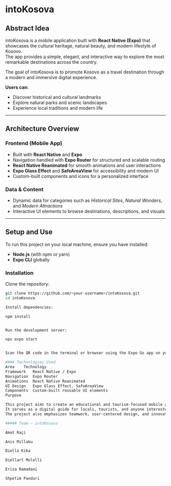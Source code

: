 # intoKosova

## Abstract Idea
intoKosova is a mobile application built with **React Native (Expo)** that showcases the cultural heritage, natural beauty, and modern lifestyle of Kosovo.  
The app provides a simple, elegant, and interactive way to explore the most remarkable destinations across the country.

The goal of intoKosova is to promote Kosovo as a travel destination through a modern and immersive digital experience.

**Users can:**
- Discover historical and cultural landmarks  
- Explore natural parks and scenic landscapes  
- Experience local traditions and modern life  

---

## Architecture Overview

### Frontend (Mobile App)
- Built with **React Native** and **Expo**  
- Navigation handled with **Expo Router** for structured and scalable routing  
- **React Native Reanimated** for smooth animations and user interactions  
- **Expo Glass Effect** and **SafeAreaView** for accessibility and modern UI  
- Custom-built components and icons for a personalized interface  

### Data & Content
- Dynamic data for categories such as *Historical Sites*, *Natural Wonders*, and *Modern Attractions*  
- Interactive UI elements to browse destinations, descriptions, and visuals  

---

## Setup and Use

To run this project on your local machine, ensure you have installed:
- **Node.js** (with npm or yarn)
- **Expo CLI** globally

### Installation

Clone the repository:
```bash
git clone https://github.com/<your-username>/intoKosova.git
cd intoKosova

Install dependencies:

npm install


Run the development server:

npx expo start


Scan the QR code in the terminal or browser using the Expo Go app on your phone to view the app.

#### Technologies Used
Area	Technology
Framework	React Native / Expo
Navigation	Expo Router
Animations	React Native Reanimated
UI Design	Expo Glass Effect, SafeAreaView
Components	Custom-built reusable UI elements
Purpose

This project aims to create an educational and tourism-focused mobile app that highlights Kosovo’s identity, beauty, and diversity using modern technology and clean design.
It serves as a digital guide for locals, tourists, and anyone interested in learning more about Kosovo.
The project also emphasizes teamwork, user-centered design, and innovation in mobile development.

##### Team — intoKosova

Amat Raçi

Anis Millaku

Diella Kika

Diellart Mulolli

Erisa Ramadani

Shpetim Panduri